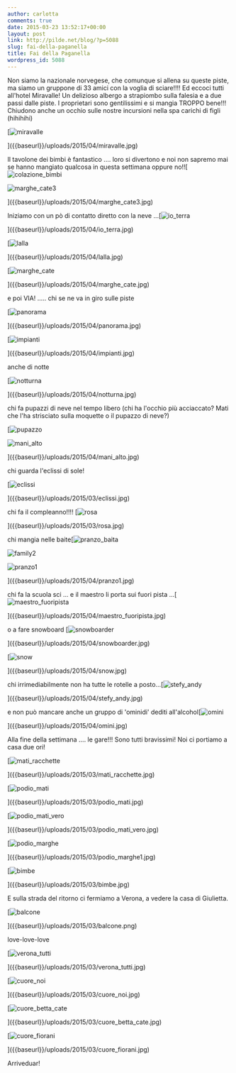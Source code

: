 ```yaml
---
author: carlotta
comments: true
date: 2015-03-23 13:52:17+00:00
layout: post
link: http://pilde.net/blog/?p=5088
slug: fai-della-paganella
title: Fai della Paganella
wordpress_id: 5088
---
```


Non siamo la nazionale norvegese, che comunque si allena su queste piste, ma siamo un gruppone di 33 amici con la voglia di sciare!!!! Ed eccoci tutti all'hotel Miravalle! Un delizioso albergo a strapiombo sulla falesia e a due passi dalle piste. I proprietari sono gentilissimi e si mangia TROPPO bene!!! Chiudono anche un occhio sulle nostre incursioni nella spa carichi di figli (hihihihi)




[![miravalle]({{baseurl}}/uploads/2015/04/miravalle.jpg)


]({{baseurl}}/uploads/2015/04/miravalle.jpg)


Il tavolone dei bimbi è fantastico .... loro si divertono e noi non sapremo mai se hanno mangiato qualcosa in questa settimana oppure no!![![colazione_bimbi]({{baseurl}}/uploads/2015/04/colazione_bimbi.jpg)


![marghe_cate3]({{baseurl}}/uploads/2015/04/marghe_cate3.jpg)


]({{baseurl}}/uploads/2015/04/marghe_cate3.jpg)


Iniziamo con un pò di contatto diretto con la neve ...[![io_terra]({{baseurl}}/uploads/2015/04/io_terra.jpg)


]({{baseurl}}/uploads/2015/04/io_terra.jpg)


 [![lalla]({{baseurl}}/uploads/2015/04/lalla.jpg)


]({{baseurl}}/uploads/2015/04/lalla.jpg)


 [![marghe_cate]({{baseurl}}/uploads/2015/04/marghe_cate.jpg)


]({{baseurl}}/uploads/2015/04/marghe_cate.jpg)


e poi VIA! ..... chi se ne va in giro sulle piste

[![panorama]({{baseurl}}/uploads/2015/04/panorama.jpg)


]({{baseurl}}/uploads/2015/04/panorama.jpg)


 [![impianti]({{baseurl}}/uploads/2015/04/impianti.jpg)


]({{baseurl}}/uploads/2015/04/impianti.jpg)


anche di notte

[![notturna]({{baseurl}}/uploads/2015/04/notturna.jpg)


]({{baseurl}}/uploads/2015/04/notturna.jpg)


chi fa pupazzi di neve nel tempo libero (chi ha l'occhio più acciaccato? Mati che l'ha strisciato sulla moquette o il pupazzo di neve?)


[![pupazzo]({{baseurl}}/uploads/2015/04/pupazzo.jpg)


![mani_alto]({{baseurl}}/uploads/2015/04/mani_alto.jpg)


]({{baseurl}}/uploads/2015/04/mani_alto.jpg)


chi guarda l'eclissi di sole!

[![eclissi]({{baseurl}}/uploads/2015/03/eclissi.jpg)


]({{baseurl}}/uploads/2015/03/eclissi.jpg)


 chi fa il compleanno!!!! [![rosa]({{baseurl}}/uploads/2015/03/rosa.jpg)


]({{baseurl}}/uploads/2015/03/rosa.jpg)


chi mangia nelle baite[![pranzo_baita]({{baseurl}}/uploads/2015/04/pranzo_baita.jpg)


![family2]({{baseurl}}/uploads/2015/03/family2.jpg)


![pranzo1]({{baseurl}}/uploads/2015/04/pranzo1.jpg)


]({{baseurl}}/uploads/2015/04/pranzo1.jpg)


chi fa la scuola sci ... e il maestro li porta sui fuori pista ...[![maestro_fuoripista]({{baseurl}}/uploads/2015/04/maestro_fuoripista.jpg)


]({{baseurl}}/uploads/2015/04/maestro_fuoripista.jpg)


o a fare snowboard [![snowboarder]({{baseurl}}/uploads/2015/04/snowboarder.jpg)


]({{baseurl}}/uploads/2015/04/snowboarder.jpg)


 [![snow]({{baseurl}}/uploads/2015/04/snow.jpg)


]({{baseurl}}/uploads/2015/04/snow.jpg)


chi irrimediabilmente non ha tutte le rotelle a posto...[![stefy_andy]({{baseurl}}/uploads/2015/04/stefy_andy.jpg)


]({{baseurl}}/uploads/2015/04/stefy_andy.jpg)


e non può mancare anche un gruppo di 'ominidi' dediti all'alcohol[![omini]({{baseurl}}/uploads/2015/04/omini.jpg)


]({{baseurl}}/uploads/2015/04/omini.jpg)


Alla fine della settimana .... le gare!!! Sono tutti bravissimi! Noi ci portiamo a casa due ori!

[![mati_racchette]({{baseurl}}/uploads/2015/03/mati_racchette.jpg)


]({{baseurl}}/uploads/2015/03/mati_racchette.jpg)


 [![podio_mati]({{baseurl}}/uploads/2015/03/podio_mati.jpg)


]({{baseurl}}/uploads/2015/03/podio_mati.jpg)


 [![podio_mati_vero]({{baseurl}}/uploads/2015/03/podio_mati_vero.jpg)


]({{baseurl}}/uploads/2015/03/podio_mati_vero.jpg)


 [![podio_marghe]({{baseurl}}/uploads/2015/03/podio_marghe1.jpg)


]({{baseurl}}/uploads/2015/03/podio_marghe1.jpg)


 [![bimbe]({{baseurl}}/uploads/2015/03/bimbe.jpg)


]({{baseurl}}/uploads/2015/03/bimbe.jpg)


E sulla strada del ritorno ci fermiamo a Verona, a vedere la casa di Giulietta.

[![balcone]({{baseurl}}/uploads/2015/03/balcone.png)


]({{baseurl}}/uploads/2015/03/balcone.png)


love-love-love

[![verona_tutti]({{baseurl}}/uploads/2015/03/verona_tutti.jpg)


]({{baseurl}}/uploads/2015/03/verona_tutti.jpg)




[![cuore_noi]({{baseurl}}/uploads/2015/03/cuore_noi.jpg)


]({{baseurl}}/uploads/2015/03/cuore_noi.jpg)


 [![cuore_betta_cate]({{baseurl}}/uploads/2015/03/cuore_betta_cate.jpg)


]({{baseurl}}/uploads/2015/03/cuore_betta_cate.jpg)


 [![cuore_fiorani]({{baseurl}}/uploads/2015/03/cuore_fiorani.jpg)


]({{baseurl}}/uploads/2015/03/cuore_fiorani.jpg)


 Arriveduar!
